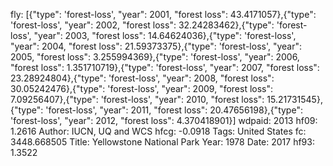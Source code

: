 fly: [{"type": 'forest-loss', "year": 2001, "forest loss": 43.4171057},{"type": 'forest-loss', "year": 2002, "forest loss": 32.24283462},{"type": 'forest-loss', "year": 2003, "forest loss": 14.64624036},{"type": 'forest-loss', "year": 2004, "forest loss": 21.59373375},{"type": 'forest-loss', "year": 2005, "forest loss": 3.255994369},{"type": 'forest-loss', "year": 2006, "forest loss": 1.351710719},{"type": 'forest-loss', "year": 2007, "forest loss": 23.28924804},{"type": 'forest-loss', "year": 2008, "forest loss": 30.05242476},{"type": 'forest-loss', "year": 2009, "forest loss": 7.09256407},{"type": 'forest-loss', "year": 2010, "forest loss": 15.21731545},{"type": 'forest-loss', "year": 2011, "forest loss": 20.47656198},{"type": 'forest-loss', "year": 2012, "forest loss": 4.370418901}]
wdpaid: 2013
hf09: 1.2616
Author: IUCN, UQ and WCS
hfcg: -0.0918
Tags: United States
fc: 3448.668505
Title: Yellowstone National Park
Year: 1978
Date: 2017
hf93: 1.3522

